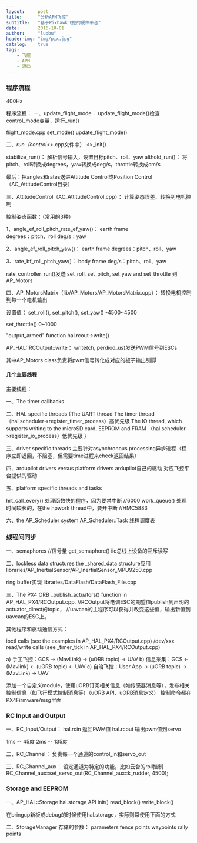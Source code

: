```yaml
---
layout:     post
title:      "分析APM飞控"
subtitle:   "基于Pixhawk飞控的硬件平台"
date:       2016-10-01
author:     "luobu"
header-img: "img/pix.jpg"
catalog:    true
tags:
    - 飞控
    - APM
    - 源码
---
```





### 程序流程



400Hz

程序流程：
一、update_flight_mode：
update_flight_mode()检查control_mode变量，运行<specific>_run()

flight_mode.cpp
set_mode()
update_flight_mode()


二、<specific>_run（control_<>.cpp文件中）
<>_init()

stabilize_run()：
解析信号输入，设置目标pitch、roll、yaw
althold_run()：
将pitch、roll转换成degrees，yaw转换成deg/s，throttle转换成cm/s


最后：把angles和rates送进Attitude Control或Position Control（AC_AttitudeControl目录）


三、AttitudeControl（AC_AttitudeControl.cpp）：
计算姿态误差、转换到电机控制

控制姿态函数：（常用的3种）

1、angle_ef_roll_pitch_rate_ef_yaw()：
earth frame  
degrees：pitch、roll 
deg/s：yaw

2、angle_ef_roll_pitch_yaw()：
earth frame
degrees：pitch、roll、yaw

3、rate_bf_roll_pitch_yaw()：
body frame
deg/s：pitch、roll、yaw


rate_controller_run()发送 set_roll, set_pitch, set_yaw and set_throttle
到AP_Motors


四、AP_MotorsMatrix（lib/AP_Motors/AP_MotorsMatrix.cpp）：
转换电机控制到每一个电机输出


设置值：
set_roll(), set_pitch(), set_yaw()
-4500~4500

set_throttle()
0~1000



"output_armed" function
hal.rcout->write()

AP_HAL::RCOutput::write：
write(ch, perdiod_us)发送PWM信号到ESCs


其中AP_Motors class负责将pwm信号转化成对应的板子输出引脚





#### 几个主要线程

主要线程：

一、The timer callbacks

二、HAL specific threads
{The UART thread
The timer thread
（hal.scheduler->register_timer_process）高优先级
The IO thread, which supports writing to the microSD card, EEPROM and FRAM
（hal.scheduler->register_io_process）低优先级
}

三、driver specific threads
主要针对asynchronous processing异步进程（程序立即返回，不阻塞，但需要time进程来check返回结果）

四、ardupilot drivers versus platform drivers
ardupilot自己的驱动
对应飞控平台提供的驱动

五、platform specific threads and tasks

hrt_call_every() 处理函数快的程序，因为要禁中断   //6000
work_queue() 处理时间较长的，在the hpwork thread中，要开中断  //HMC5883




六、the AP_Scheduler system
AP_Scheduler::Task
线程调度表


### 线程间同步

一、semaphores            //信号量
get_semaphore()  iic总线上设备的互斥读写


二、lockless data structures
the _shared_data structure应用
libraries/AP_InertialSensor/AP_InertialSensor_MPU9250.cpp

ring buffer实现
libraries/DataFlash/DataFlash_File.cpp

三、The PX4 ORB
_publish_actuators() function in AP_HAL_PX4/RCOutput.cpp. 
//RCOutput将电调ESC的期望值publish到声明的actuator_direct的topic，
//uavcan的主程序可以获得并改变这些值，输出新值到uavcan的ESC上。


其他程序和驱动通信方式：

ioctl calls (see the examples in AP_HAL_PX4/RCOutput.cpp)
/dev/xxx read/write calls (see _timer_tick in AP_HAL_PX4/RCOutput.cpp)



a) 手工飞控：GCS -> (MavLink) -> (uORB topic) -> UAV
b) 信息采集：GCS <- (Mavlink) <- (uORB topic) <- UAV
c) 自治飞控：User App -> (uORB topic) -> (MavLink) -> UAV


添加一个自定义module，使用uORB订阅相关信息（如传感器消息等），发布相关控制信息（如飞行模式控制消息等）（uORB API、uORB消息定义）
控制命令都在PX4Firmware/msg里面



### RC Input and Output

一、RC_Input/Output：
hal.rcin
返回PWM值
hal.rcout
输出pwm值到servo

1ms -- 45度
2ms -- 135度

二、RC_Channel：
负责每一个通道的control_in和servo_out


三、RC_Channel_aux：
设定通道为特定的功能，比如云台的roll控制
RC_Channel_aux::set_servo_out(RC_Channel_aux::k_rudder, 4500);



### Storage and EEPROM


一、AP_HAL::Storage
hal.storage API
init() 
read_block() 
write_block()

在bringup新板或debug的时候使用hal.storage，实际则常使用下面的方式

二、StorageManager 
存储的参数：
parameters
fence points
waypoints
rally points
